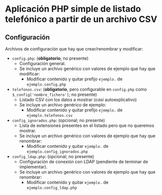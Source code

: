 # Aplicación PHP simple de listado telefónico a partir de un archivo CSV

## Configuración

Archivos de configuración que hay que crear/renombrar y modificar:

- ```config.php```: (**obligatorio**; no presente)
  - Configuración general.
  - Se incluye un archivo genérico con valores de ejemplo que hay que modificar:
    - Modificar contenido y quitar prefijo ```ejemplo.``` de ```ejemplo.config.php```
- ```telefonos.csv```: (**obligatorio**, pero configurable en ```config.php``` como ```$_config['nombre_fichero']```; no presente)
  - Listado CSV con los datos a mostrar (_casi_ autoexplicativo)
  - Se incluye un archivo genérico de ejemplo:
    - Modificar contenido y quitar prefijo ```ejemplo.``` de ```ejemplo.telefonos.csv```
- ```config_ignorados.php```: (opcional; no presente)
  - Lista de extensiones presentes en el listado pero que no queremos mostrar.
  - Se incluye un archivo genérico con valores de ejemplo que hay que renombrar:
    - Modificar contenido y quitar ```ejemplo.``` de ```ejemplo.config_ignorados.php```
- ```config_ldap.php```: (opcional; no presente)
  - Configuración de conexión con LDAP (pendiente de terminar de implementar).
  - Se incluye un archivo genérico con valores de ejemplo que hay que renombrar:
    - Modificar contenido y quitar ```ejemplo.``` de ```ejemplo.config_ldap.php```

